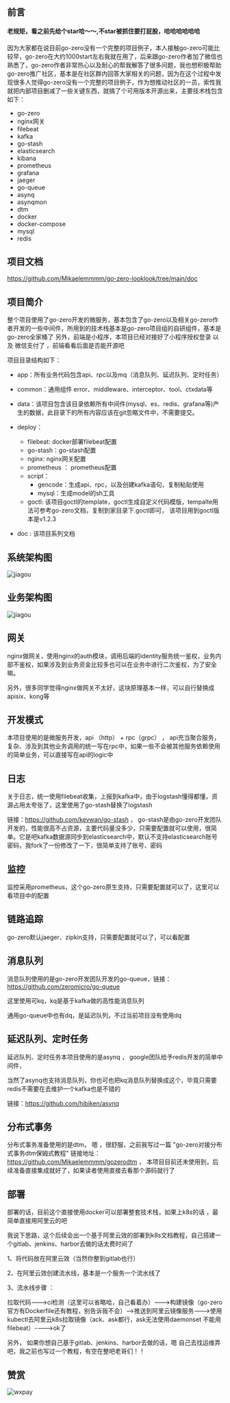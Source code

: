 

## 前言



#### 老规矩，看之前先给个star哈～～,不star被抓住要打屁股，哈哈哈哈哈哈



因为大家都在说目前go-zero没有一个完整的项目例子，本人接触go-zero可能比较早，go-zero在大约1000start左右我就在用了，后来跟go-zero作者加了微信也熟悉了，go-zero作者非常热心以及耐心的帮我解答了很多问题，我也想积极帮助go-zero推广社区，基本是在社区群内回答大家相关的问题，因为在这个过程中发现很多人觉得go-zero没有一个完整的项目例子，作为想推动社区的一员，索性我就把内部项目删减了一些关键东西，就搞了个可用版本开源出来，主要技术栈包含如下：



- go-zero
- nginx网关
- filebeat
- kafka
- go-stash
- elasticsearch
- kibana
- prometheus
- grafana
- jaeger
- go-queue
- asynq
- asynqmon
- dtm
- docker
- docker-compose
- mysql
- redis



## 项目文档
https://github.com/Mikaelemmmm/go-zero-looklook/tree/main/doc



## 项目简介

整个项目使用了go-zero开发的微服务，基本包含了go-zero以及相关go-zero作者开发的一些中间件，所用到的技术栈基本是go-zero项目组的自研组件，基本是go-zero全家桶了
另外，前端是小程序，本项目已经对接好了小程序授权登录 以及 微信支付了 ，前端看看后面是否能开源吧



项目目录结构如下：


- app：所有业务代码包含api、rpc以及mq（消息队列、延迟队列、定时任务）

- common：通用组件 error、middleware、interceptor、tool、ctxdata等

- data：该项目包含该目录依赖所有中间件(mysql、es、redis、grafana等)产生的数据，此目录下的所有内容应该在git忽略文件中，不需要提交。

- deploy：

    - filebeat: docker部署filebeat配置
    - go-stash：go-stash配置
    - nginx: nginx网关配置
    - prometheus ： prometheus配置
    - script：
        - gencode：生成api、rpc，以及创建kafka语句，复制粘贴使用
        - mysql：生成model的sh工具
    - goctl: 该项目goctl的template，goctl生成自定义代码模版，tempalte用法可参考go-zero文档，复制到家目录下.goctl即可，
      该项目用到goctl版本是v1.2.3

- doc : 该项目系列文档





## 系统架构图

![jiagou](./doc/images/1/gozerolooklook.png)

## 业务架构图

![jiagou](./doc/images/1/looklook-service.jpg)


## 网关

nginx做网关，使用nginx的auth模块，调用后端的identity服务统一鉴权，业务内部不鉴权，如果涉及到业务资金比较多也可以在业务中进行二次鉴权，为了安全嘛。

另外，很多同学觉得nginx做网关不太好，这块原理基本一样，可以自行替换成apisix、kong等



## 开发模式

本项目使用的是微服务开发，api （http） + rpc（grpc） ， api充当聚合服务，复杂、涉及到其他业务调用的统一写在rpc中，如果一些不会被其他服务依赖使用的简单业务，可以直接写在api的logic中



## 日志

关于日志，统一使用filebeat收集，上报到kafka中，由于logstash懂得都懂，资源占用太夸张了，这里使用了go-stash替换了logstash

链接：https://github.com/kevwan/go-stash  ， go-stash是由go-zero开发团队开发的，性能很高不占资源，主要代码量没多少，只需要配置就可以使用，很简单。它是吧kafka数据源同步到elasticsearch中，默认不支持elasticsearch账号密码，我fork了一份修改了一下，很简单支持了账号、密码



## 监控

监控采用prometheus，这个go-zero原生支持，只需要配置就可以了，这里可以看项目中的配置



## 链路追踪

go-zero默认jaeger、zipkin支持，只需要配置就可以了，可以看配置



## 消息队列

消息队列使用的是go-zero开发团队开发的go-queue，链接：https://github.com/zeromicro/go-queue

这里使用可kq，kq是基于kafka做的高性能消息队列

通用go-queue中也有dq，是延迟队列，不过当前项目没有使用dq



## 延迟队列、定时任务

延迟队列、定时任务本项目使用的是asynq ， google团队给予redis开发的简单中间件，

当然了asynq也支持消息队列，你也可也把kq消息队列替换成这个，毕竟只需要redis不需要在去维护一个kafka也是不错的

链接：https://github.com/hibiken/asynq



## 分布式事务

分布式事务准备使用的是dtm， 嗯 ，很舒服，之前我写过一篇 "go-zero对接分布式事务dtm保姆式教程" 链接地址：https://github.com/Mikaelemmmm/gozerodtm ， 本项目目前还未使用到，后续准备直接集成就好了，如果读者使用直接去看那个源码就行了



## 部署

部署的话，目前这个直接使用docker可以部署整套技术栈，如果上k8s的话 ，最简单直接用阿里云的吧

我说下思路，这个后续会出一个基于阿里云效的部署到k8s文档教程，自己搭建一个gitlab、jenkins、harbor去做的话太费时间了


1、将代码放在阿里云效（当然你整到gitlab也行）

2、在阿里云效创建流水线，基本是一个服务一个流水线了

3、流水线步骤 ：

​		拉取代码--->ci检测（这里可以省略哈，自己看着办）--->构建镜像（go-zero官方有Dockerfile还有教程，别告诉我不会）-->推送到阿里云镜像服务--->使用kubectl去阿里云k8s拉取镜像（ack、ask都行，ask无法使用daemonset 不能用filebeat）---->ok了



另外， 如果你想自己基于gitlab、jenkins、harbor去做的话，嗯 自己去找运维弄吧，我之前也写过一个教程，有空在整吧老哥们！！





## 赞赏

![wxpay](doc/images/1/wxpay.png)

